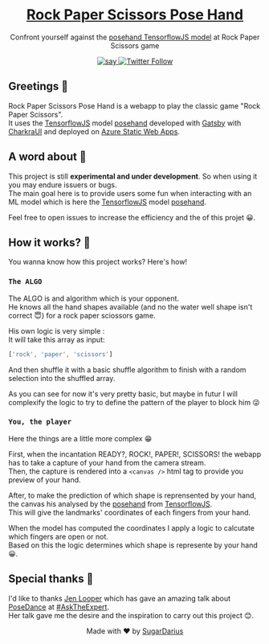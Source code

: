 <h1 align="center">
  <a href="" target="blank" alt="Webapp - Rock Paper Scissors Pose Hand">
    Rock Paper Scissors Pose Hand
  </a>
</h1>

<p align="center">
  Confront yourself against the <a href="https://github.com/tensorflow/tfjs-models/tree/master/handpose">posehand TensorflowJS model</a> at Rock Paper Scissors game
</p>

<p align="center">
  <a href="https://twitter.com/azeldvin">
    <img alt="say" src="https://img.shields.io/badge/say-hi!-blue"/>
  </a>
  <a href="https://twitter.com/azeldvin">  
    <img alt="Twitter Follow" src="https://img.shields.io/twitter/follow/azeldvin?style=social">
  </a>
</p>

## Greetings 👋
Rock Paper Scissors Pose Hand is a webapp to play the classic game "Rock Paper Scissors".<br />
It uses the [TensorflowJS](https://www.tensorflow.org/js) model [posehand](https://github.com/tensorflow/tfjs-models/tree/master/handpose) developed with [Gatsby](https://www.gatsbyjs.org/) with [CharkraUI](https://chakra-ui.com/) and deployed on [Azure Static Web Apps](https://azure.microsoft.com/en-us/services/app-service/static/).

## A word about 💬
This project is still **experimental and under development**. So when using it you may endure issuers or bugs.<br />
The main goal here is to provide users some fun when interacting with an ML model which is here the [TensorflowJS](https://www.tensorflow.org/js) model [posehand](https://github.com/tensorflow/tfjs-models/tree/master/handpose).

Feel free to open issues to increase the efficiency and the of this projet 😀.

## How it works? 🤔
You wanna know how this project works? Here's how!

### ```The ALGO```
The ALGO is and algorithm which is your opponent.<br />
He knows all the hand shapes available (and no the water well shape isn't correct 😇) for a rock paper sciossors game.

His own logic is very simple :<br />
It will take this array as input:
```ts
['rock', 'paper', 'scissors']
```
And then shuffle it with a basic shuffle algorithm to finish with a random selection into the shuffled array.

As you can see for now it's very pretty basic, but maybe in futur I  will complexify the logic to try to define the pattern of the player to block him 😜

### ```You, the player```
Here the things are a little more complex 😁

First, when the incantation READY?, ROCK!, PAPER!, SCISSORS! the webapp has to take a capture of your hand from the camera stream.<br />
Then, the capture is rendered into a ```<canvas />``` html tag to provide you preview of your hand.

After, to make the prediction of which shape is reprensented by your hand, the canvas his analysed by the [posehand](https://github.com/tensorflow/tfjs-models/tree/master/handpose) from [TensorflowJS](https://www.tensorflow.org/js).<br />
This will give the landmarks' coordinates of each fingers from your hand. 

When the model has computed the coordinates I apply a logic to calcutate which fingers are open or not.<br />
Based on this the logic determines which shape is represente by your hand 😀.

## Special thanks 👏
I'd like to thanks [Jen Looper](https://twitter.com/jenlooper) which has gave an amazing talk about [PoseDance](https://proud-moss-070616b1e.azurestaticapps.net/) at [#AskTheExpert](https://twitter.com/ATEOnAir).<br />
Her talk gave me the desire and the inspiration to carry out this project 😊.

<p align="center">
  Made with ❤ by <a href="https://github.com/SugarDarius">SugarDarius</a>
</p>